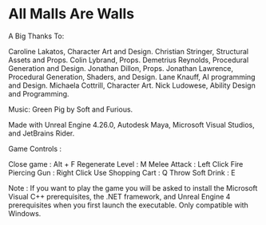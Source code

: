 # All Malls Are Walls

A Big Thanks To:

Caroline Lakatos, Character Art and Design.
Christian Stringer, Structural Assets and Props.
Colin Lybrand, Props.
Demetrius Reynolds, Procedural Generation and Design.
Jonathan Dillon, Props.
Jonathan Lawrence, Procedural Generation, Shaders, and Design.
Lane Knauff, AI programming and Design.
Michaela Cottrill, Character Art.
Nick Ludowese, Ability Design and Programming.

Music: Green Pig by Soft and Furious.

Made with Unreal Engine 4.26.0, Autodesk Maya, Microsoft Visual Studios, and JetBrains Rider.

Game Controls :

Close game : Alt + F
Regenerate Level : M
Melee Attack : Left Click
Fire Piercing Gun : Right Click
Use Shopping Cart : Q
Throw Soft Drink : E

Note : If you want to play the game you will be asked to install the Microsoft Visual C++ prerequisites, the .NET framework, and Unreal Engine 4 prerequisites when you first launch the executable. Only compatible with Windows.
